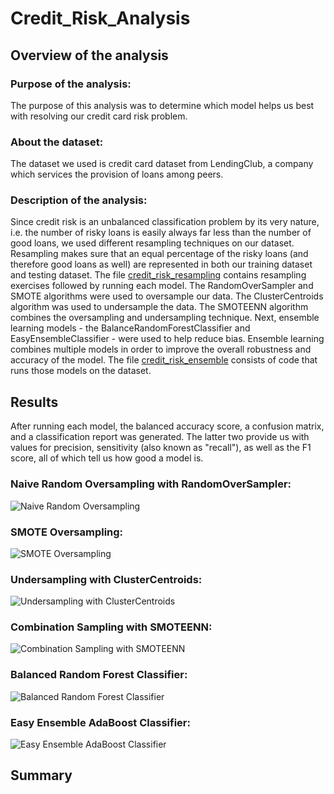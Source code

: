# Credit_Risk_Analysis

## Overview of the analysis
### Purpose of the analysis:
The purpose of this analysis was to determine which model helps us best with resolving our credit card risk problem. 
### About the dataset:
The dataset we used is credit card dataset from LendingClub, a company which services the provision of loans among peers.
### Description of the analysis:
Since credit risk is an unbalanced classification problem by its very nature, i.e. the number of risky loans is easily always far less than the number of good loans, we used different resampling techniques on our dataset. Resampling makes sure that an equal percentage of the risky loans (and therefore good loans as well) are represented in both our training dataset and testing dataset. 
The file [credit_risk_resampling](https://github.com/SohaT7/Credit_Risk_Analysis/blob/main/credit_risk_resampling.ipynb) contains resampling exercises followed by running each model. The RandomOverSampler and SMOTE algorithms were used to oversample our data. The ClusterCentroids algorithm was used to undersample the data. The SMOTEENN algorithm combines the oversampling and undersampling technique. 
Next, ensemble learning models - the BalanceRandomForestClassifier and EasyEnsembleClassifier - were used to help reduce bias. Ensemble learning combines multiple models in order to improve the overall robustness and accuracy of the model. The file [credit_risk_ensemble](https://github.com/SohaT7/Credit_Risk_Analysis/blob/main/credit_risk_ensemble.ipynb) consists of code that runs those models on the dataset. 
## Results
After running each model, the balanced accuracy score, a confusion matrix, and a classification report was generated. The latter two provide us with values for precision, sensitivity (also known as "recall"), as well as the F1 score, all of which tell us how good a model is.  
### Naive Random Oversampling with RandomOverSampler:
![Naive Random Oversampling]()
### SMOTE Oversampling:
![SMOTE Oversampling]()
### Undersampling with ClusterCentroids:
![Undersampling with ClusterCentroids]()
### Combination Sampling with SMOTEENN:
![Combination Sampling with SMOTEENN]()
### Balanced Random Forest Classifier:
![Balanced Random Forest Classifier]()
### Easy Ensemble AdaBoost Classifier:
![Easy Ensemble AdaBoost Classifier]()
## Summary
